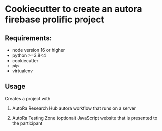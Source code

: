 # Cookiecutter to create an autora firebase prolific project

## Requirements:

- node version 16 or higher
- python >=3.8<4
- cookiecutter
- pip
- virtualenv

## Usage

Creates a project with

1.  AutoRa Research Hub
autora workflow that runs on a server

2.  AutoRa Testing Zone (optional)
JavaScript website that is presented to the participant



